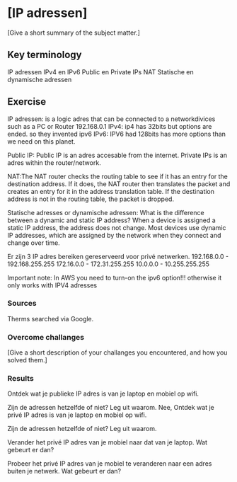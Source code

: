 # [IP adressen]
[Give a short summary of the subject matter.]

## Key terminology

IP adressen
IPv4 en IPv6
Public en Private IPs
NAT
Statische en dynamische adressen

## Exercise
IP adressen: 
is a logic adres that can be connected to a networkdivices such as a PC or Router 192.168.0.1
IPv4: ip4 has 32bits but options are ended. so they invented ipv6
IPv6: IPV6 had 128bits has more options than we need on this planet. 

Public IP:  Public IP is an adres accesable from the internet.
Private IPs is an adres within the router/network. 

NAT:The NAT router checks the routing table to see if it has an entry for the destination address. If it does, the NAT router then translates the packet and creates an entry for it in the address translation table. If the destination address is not in the routing table, the packet is dropped.

Statische adresses or dynamische adressen: 
What is the difference between a dynamic and static IP address? When a device is assigned a static IP address, the address does not change. Most devices use dynamic IP addresses, which are assigned by the network when they connect and change over time.

Er zijn 3 IP adres bereiken gereserveerd voor privé netwerken.
192.168.0.0 - 192.168.255.255
172.16.0.0 - 172.31.255.255
10.0.0.0 - 10.255.255.255

Important note: In AWS you need to turn-on the ipv6 option!!! otherwise it only works with IPV4 adresses

### Sources
Therms searched via Google. 



### Overcome challanges
[Give a short description of your challanges you encountered, and how you solved them.]

### Results
Ontdek wat je publieke IP adres is van je laptop en mobiel op wifi.


Zijn de adressen hetzelfde of niet? Leg uit waarom.
Nee, 
Ontdek wat je privé IP adres is van je laptop en mobiel op wifi.

Zijn de adressen hetzelfde of niet? Leg uit waarom.

Verander het privé IP adres van je mobiel naar dat van je laptop. Wat gebeurt er dan?

Probeer het privé IP adres van je mobiel te veranderen naar een adres buiten je netwerk. Wat gebeurt er dan?

